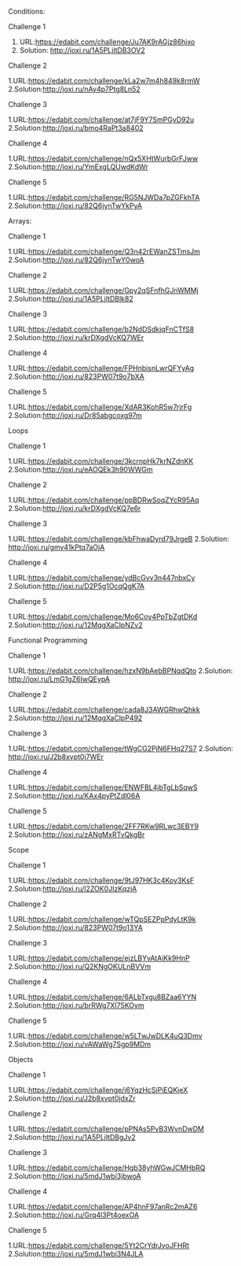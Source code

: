 Conditions:

Challenge 1

1. URL:https://edabit.com/challenge/Ju7AK9rAGjz86hjxo
2. Solution: http://joxi.ru/1A5PLjltDB3OV2

Challenge 2

1.URL:https://edabit.com/challenge/kLa2w7m4h849k8rmW
2.Solution:http://joxi.ru/nAy4p7Ptg8Ln52

Challenge 3

1.URL:https://edabit.com/challenge/at7jF9Y7SmPGyD92u
2.Solution:http://joxi.ru/bmo4RaPt3a8402

Challenge 4

1.URL:https://edabit.com/challenge/nQx5XHtWurbGrFJww
2.Solution:http://joxi.ru/YmExgLQUwdKdWr

Challenge 5

1.URL:https://edabit.com/challenge/RG5NJWDa7pZGFkhTA
2.Solution:http://joxi.ru/82Q6jynTwYkPyA


Arrays:

Challenge 1

1.URL:https://edabit.com/challenge/Q3n42rEWanZSTmsJm
2.Solution:http://joxi.ru/82Q6jynTwY0woA

Challenge 2

1.URL:https://edabit.com/challenge/Gpy2qSFnfhGJnWMMj
2.Solution:http://joxi.ru/1A5PLjltDBlk82

Challenge 3

1.URL:https://edabit.com/challenge/b2NdDSdkjqFnCTfS8
2.Solution:http://joxi.ru/krDXgdVcKQ7WEr

Challenge 4

1.URL:https://edabit.com/challenge/FPHnbisnLwrQFYyAg
2.Solution:http://joxi.ru/823PW07t9o7bXA

Challenge 5

1.URL:https://edabit.com/challenge/XdAR3KohR5w7rjrFg
2.Solution:http://joxi.ru/Dr85abgcoxg97m


Loops

Challenge 1

1.URL:https://edabit.com/challenge/3kcrnpHk7krNZdnKK
2.Solution:http://joxi.ru/eAOQEk3h90WWGm

Challenge 2

1.URL:https://edabit.com/challenge/ppBDRwSoqZYcR95Aq
2.Solution:http://joxi.ru/krDXgdVcKQ7e6r

Challenge 3

1.URL:https://edabit.com/challenge/kbFhwaDyrd79JrgeB
2.Solution: http://joxi.ru/gmv41kPtq7aOjA

Challenge 4

1.URL:https://edabit.com/challenge/ydBcGvv3n447nbxCy
2.Solution:http://joxi.ru/D2P5g1OcqQgK7A

Challenge 5

1.URL:https://edabit.com/challenge/Mo6Coy4PpTbZgtDKd
2.Solution:http://joxi.ru/12MqgXaClpNZv2


Functional Programming

Challenge 1

1.URL:https://edabit.com/challenge/hzxN9bAebBPNqdQto
2.Solution: http://joxi.ru/LmG1gZ6IwQEypA

Challenge 2

1.URL:https://edabit.com/challenge/cada8J3AWGRhwQhkk
2.Solution:http://joxi.ru/12MqgXaClpP492

Challenge 3

1.URL:https://edabit.com/challenge/tWgCG2PjN6FHq27S7
2.Solution: http://joxi.ru/J2b8xvpt0j7WEr

Challenge 4

1.URL:https://edabit.com/challenge/ENWFBL4jbTgLbSqwS
2.Solution:http://joxi.ru/KAx4pyPtZdl06A

Challenge 5

1.URL:https://edabit.com/challenge/2FF7RKw9RLwc3EBY9
2.Solution:http://joxi.ru/zANgMxRTvQkgBr

Scope

Challenge 1

1.URL:https://edabit.com/challenge/9tJ97HK3c4Koy3KsF
2.Solution:http://joxi.ru/l2ZOK0JIzKqzjA

Challenge 2

1.URL:https://edabit.com/challenge/wTQpSEZPpPdyLtK9k
2.Solution:http://joxi.ru/823PW07t9o13YA

Challenge 3

1.URL:https://edabit.com/challenge/ejzLBYvAtAiKk9HnP
2.Solution:http://joxi.ru/Q2KNgOKULnBVVm

Challenge 4

1.URL:https://edabit.com/challenge/6ALbTxgu8BZaa6YYN
2.Solution:http://joxi.ru/brRWg7XI75KOym

Challenge 5

1.URL:https://edabit.com/challenge/w5LTwJwDLK4uQ3Dmv
2.Solution:http://joxi.ru/vAWaWg7Sgp9MDm

Objects

Challenge 1

1.URL:https://edabit.com/challenge/i6YqzHcSiPiEQKjeX
2.Solution:http://joxi.ru/J2b8xvpt0jdxZr

Challenge 2

1.URL:https://edabit.com/challenge/pPNAs5PvB3WvnDwDM
2.Solution:http://joxi.ru/1A5PLjltDBgJv2

Challenge 3

1.URL:https://edabit.com/challenge/Hgb38yhWGwJCMHbRQ
2.Solution:http://joxi.ru/5mdJ1wbi3jbwoA

Challenge 4

1.URL:https://edabit.com/challenge/AP4hnF97anRc2mAZ6
2.Solution:http://joxi.ru/Grq4l3Pt4oexOA

Challenge 5

1.URL:https://edabit.com/challenge/5Yt2CrYdrJvoJFHRt
2.Solution:http://joxi.ru/5mdJ1wbi3N4JLA

